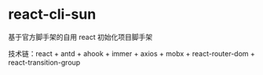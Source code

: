 # react-cli-sun

基于官方脚手架的自用 react 初始化项目脚手架

技术链：react + antd + ahook + immer + axios + mobx + react-router-dom + react-transition-group
